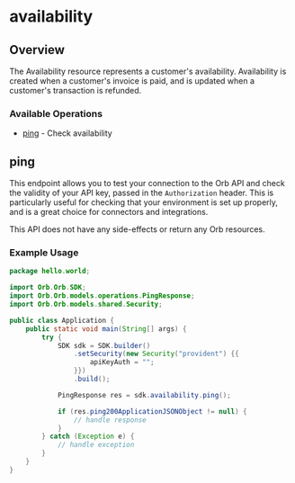 # availability

## Overview

The Availability resource represents a customer's availability. Availability is created when a customer's invoice is paid, and is updated when a customer's transaction is refunded.

### Available Operations

* [ping](#ping) - Check availability

## ping

This endpoint allows you to test your connection to the Orb API and check the validity of your API key, passed in the `Authorization` header. This is particularly useful for checking that your environment is set up properly, and is a great choice for connectors and integrations.

This API does not have any side-effects or return any Orb resources.

### Example Usage

```java
package hello.world;

import Orb.Orb.SDK;
import Orb.Orb.models.operations.PingResponse;
import Orb.Orb.models.shared.Security;

public class Application {
    public static void main(String[] args) {
        try {
            SDK sdk = SDK.builder()
                .setSecurity(new Security("provident") {{
                    apiKeyAuth = "";
                }})
                .build();

            PingResponse res = sdk.availability.ping();

            if (res.ping200ApplicationJSONObject != null) {
                // handle response
            }
        } catch (Exception e) {
            // handle exception
        }
    }
}
```
